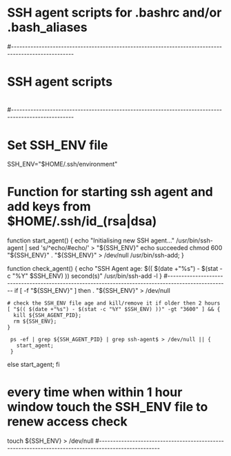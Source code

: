 # SSH agent scripts for .bashrc and/or .bash_aliases
#----------------------------------------------------------------------------------------------------
#
# SSH agent scripts
#
#----------------------------------------------------------------------------------------------------
# Set SSH_ENV file
SSH_ENV="$HOME/.ssh/environment"

# Function for starting ssh agent and add keys from $HOME/.ssh/id_(rsa|dsa)
function start_agent() {
    echo "Initialising new SSH agent..."
    /usr/bin/ssh-agent | sed 's/^echo/#echo/' > "${SSH_ENV}"
    echo succeeded
    chmod 600 "${SSH_ENV}"
    . "${SSH_ENV}" > /dev/null
    /usr/bin/ssh-add;
}

function check_agent() {
  echo "SSH Agent age: $(( $(date +"%s") - $(stat -c "%Y" $SSH_ENV) )) second(s)"
  /usr/bin/ssh-add -l
}
#----------------------------------------------------------------------------------------------------
if [ -f "${SSH_ENV}" ]
  then
    . "${SSH_ENV}" > /dev/null

    # check the SSH_ENV file age and kill/remove it if older then 2 hours
    [ "$(( $(date +"%s") - $(stat -c "%Y" $SSH_ENV) ))" -gt "3600" ] && {
      kill ${SSH_AGENT_PID};
      rm ${SSH_ENV};
    }

     ps -ef | grep ${SSH_AGENT_PID} | grep ssh-agent$ > /dev/null || {
       start_agent;
     }
  else
    start_agent;
fi

# every time when within 1 hour window touch the SSH_ENV file to renew access check
touch ${SSH_ENV} > /dev/null
#----------------------------------------------------------------------------------------------------

